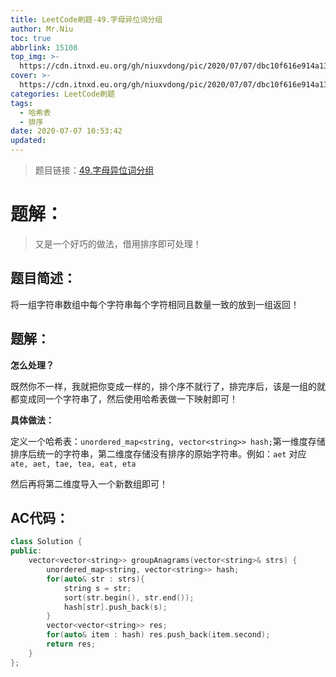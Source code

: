 ```yaml
---
title: LeetCode刷题-49.字母异位词分组
author: Mr.Niu
toc: true
abbrlink: 15108
top_img: >-
  https://cdn.itnxd.eu.org/gh/niuxvdong/pic/2020/07/07/dbc10f616e914a13e8bf45ac07a7f34f.png
cover: >-
  https://cdn.itnxd.eu.org/gh/niuxvdong/pic/2020/07/07/dbc10f616e914a13e8bf45ac07a7f34f.png
categories: LeetCode刷题
tags:
  - 哈希表
  - 排序
date: 2020-07-07 10:53:42
updated:
---
```




















> 题目链接：[49.字母异位词分组](https://leetcode-cn.com/problems/group-anagrams/)



# 题解：



> 又是一个好巧的做法，借用排序即可处理！



## 题目简述：

将一组字符串数组中每个字符串每个字符相同且数量一致的放到一组返回！

## 题解：



**怎么处理？**

既然你不一样，我就把你变成一样的，排个序不就行了，排完序后，该是一组的就都变成同一个字符串了，然后使用哈希表做一下映射即可！



**具体做法：**

定义一个哈希表：`unordered_map<string, vector<string>> hash;`第一维度存储排序后统一的字符串，第二维度存储没有排序的原始字符串。例如：`aet` 对应 `ate, aet, tae, tea, eat, eta`



然后再将第二维度导入一个新数组即可！





## AC代码：



```c++
class Solution {
public:
    vector<vector<string>> groupAnagrams(vector<string>& strs) {
        unordered_map<string, vector<string>> hash;
        for(auto& str : strs){
            string s = str;
            sort(str.begin(), str.end());
            hash[str].push_back(s);
        }
        vector<vector<string>> res;
        for(auto& item : hash) res.push_back(item.second);
        return res;
    }
};
```



